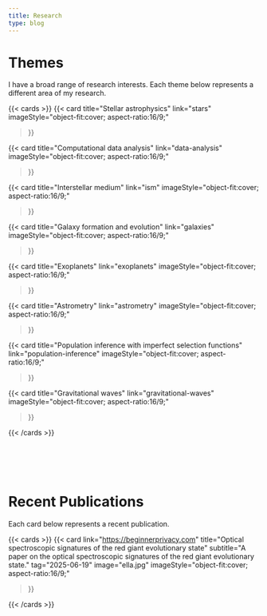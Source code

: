 ```yaml
---
title: Research
type: blog
---
```


# Themes

I have a broad range of research interests. Each theme below represents a different area of my research.

{{< cards >}}
  {{< card
        title="Stellar astrophysics"
        link="stars"
        imageStyle="object-fit:cover; aspect-ratio:16/9;"
  >}}

  {{< card
        title="Computational data analysis"
        link="data-analysis"
        imageStyle="object-fit:cover; aspect-ratio:16/9;"
  >}}

  {{< card
        title="Interstellar medium"
        link="ism"
        imageStyle="object-fit:cover; aspect-ratio:16/9;"
  >}}

  {{< card
        title="Galaxy formation and evolution"
        link="galaxies"
        imageStyle="object-fit:cover; aspect-ratio:16/9;"
  >}}

  {{< card
        title="Exoplanets"
        link="exoplanets"
        imageStyle="object-fit:cover; aspect-ratio:16/9;"
  >}}


  {{< card
        title="Astrometry"
        link="astrometry"
        imageStyle="object-fit:cover; aspect-ratio:16/9;"
  >}}


  {{< card
        title="Population inference with imperfect selection functions"
        link="population-inference"
        imageStyle="object-fit:cover; aspect-ratio:16/9;"
  >}}


  {{< card
        title="Gravitational waves"
        link="gravitational-waves"
        imageStyle="object-fit:cover; aspect-ratio:16/9;"
  >}}

{{< /cards >}}

# &nbsp;

# Recent Publications
Each card below represents a recent publication.

{{< cards >}}
  {{< card
        link="https://beginnerprivacy.com"
        title="Optical spectroscopic signatures of the red giant evolutionary state"
        subtitle="A paper on the optical spectroscopic signatures of the red giant evolutionary state."
        tag="2025-06-19"
        image="ella.jpg"
        imageStyle="object-fit:cover; aspect-ratio:16/9;"
  >}}


{{< /cards >}}
